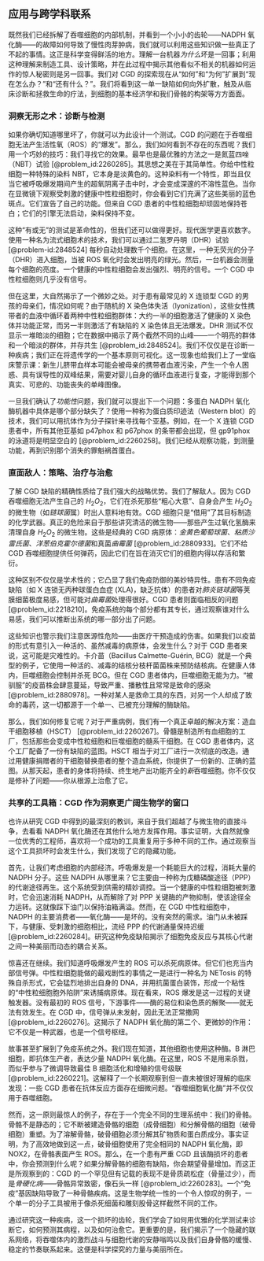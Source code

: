 ## 应用与跨学科联系

既然我们已经拆解了吞噬细胞的内部机制，并看到一个小小的齿轮——NADPH 氧化酶——的故障如何导致了慢性肉芽肿病，我们就可以利用这些知识做一些真正了不起的事情。这正是科学变得鲜活的地方。理解一台机器*为什么*坏是一回事；利用这种理解来制造工具、设计策略，并在此过程中揭示其他看似不相关的机器如何运作的惊人秘密则是另一回事。我们对 CGD 的探索现在从“如何”和“为何”扩展到“现在怎么办？”和“还有什么？”。我们将看到这一单一缺陷如何向外扩散，触及从临床诊断和拯救生命的疗法，到细胞的基本经济学和我们骨骼的构架等方方面面。

### 洞察无形之术：诊断与检测

如果你确切知道哪里坏了，你就可以为此设计一个测试。CGD 的问题在于吞噬细胞无法产生活性氧（ROS）的“爆发”。那么，我们如何看到不存在的东西呢？我们用一个巧妙的技巧：我们寻找它的效果。最早也是最优雅的方法之一是氮蓝四唑（NBT）试验 [@problem_id:2260285]。其思想之美在于其简单性。你给中性粒细胞一种特殊的染料 NBT，它本身是淡黄色的。这种染料有一个特性，即当且仅当它被呼吸爆发期间产生的超氧阴离子击中时，才会变成深邃的不溶性蓝色。当你在显微镜下观察受刺激的健康中性粒细胞时，你会看到它们充满了这些美丽的蓝色斑点。它们宣告了自己的功能。但来自 CGD 患者的中性粒细胞却顽固地保持苍白；它们的引擎无法启动，染料保持不变。

这种“有或无”的测试是革命性的，但我们还可以做得更好。现代医学更喜欢数字。使用一种名为流式细胞术的技术，我们可以通过二氢罗丹明（DHR）试验 [@problem-id:2848524] 每秒自动处理数千个细胞。在这里，一种无荧光的分子（DHR）进入细胞，当被 ROS 氧化时会发出明亮的绿光。然后，一台机器会测量每个细胞的亮度。一个健康的中性粒细胞会发出强烈、明亮的信号。一个 CGD 中性粒细胞则几乎没有信号。

但在这里，大自然揭示了一个微妙之处。对于患有最常见的 X 连锁型 CGD 的男孩的母亲们，情况如何呢？由于随机的 X 染色体失活（lyonization），这些女性携带者的血液中循环着两种中性粒细胞群体：大约一半的细胞激活了健康的 X 染色体并功能正常，而另一半则激活了有缺陷的 X 染色体且无法爆发。DHR 测试不仅显示一堆暗淡的细胞；它在数据中揭示了两个截然不同的山峰——一个明亮的群体和一个暗淡的群体，并存共生 [@problem_id:2848524]。我们不仅仅是在诊断一种疾病；我们正在将遗传学的一个基本原则可视化。这一现象也给我们上了一堂临床警示课：新生儿脐带血样本可能会被母亲的携带者血液污染，产生一个令人困惑、具有误导性的双峰结果，需要对婴儿自身的循环血液进行复查，才能得到那个真实、可悲的、功能丧失的单峰图像。

一旦我们确认了*功能性*问题，我们就可以提出下一个问题：多蛋白 NADPH 氧化酶机器中具体是哪个部分缺失了？使用一种称为蛋白质印迹法（Western blot）的技术，我们可以用抗体作为分子探针来寻找每个亚基。例如，在一个 X 连锁 CGD 患者中，所有其他亚基如 p47phox 和 p67phox 的条带都会出现，但 gp91phox 的泳道将是明显空白的 [@problem_id:2260258]。我们已经从观察功能，到测量功能，再到识别那个消失的罪魁祸首蛋白。

### 直面敌人：策略、治疗与治愈

了解 CGD 缺陷的精确性质给了我们强大的战略优势。我们了解敌人。因为 CGD 吞噬细胞无法产生自己的 $H_2O_2$，它们在杀死那些“粗心大意”、自身会产生 $H_2O_2$ 的微生物（如*链球菌*属）时出人意料地有效。CGD 细胞只是“借用”了其目标制造的化学武器。真正的危险来自于那些讲究清洁的微生物——那些产生过氧化氢酶来清理自身 $H_2O_2$ 的微生物。这些是经典的 CGD 病原体：*金黄色葡萄球菌*、*粘质沙雷氏菌*、*洋葱伯克霍尔德菌*和真菌*曲霉菌* [@problem_id:2880933]。它们不给 CGD 吞噬细胞提供任何弹药，因此它们在旨在消灭它们的细胞内得以存活和繁衍。

这种区别不仅仅是学术性的；它凸显了我们免疫防御的美妙特异性。患有不同免疫缺陷（如 X 连锁无丙种球蛋白血症 (XLA)，缺乏抗体）的患者对*肺炎链球菌*等荚膜细菌极度易感，但可能对*曲霉菌*处理得很好。CGD 患者则面临相反的问题 [@problem_id:2218210]。免疫系统的每个部分都有其专长，通过观察谁对什么易感，我们可以推断出系统的哪一部分出了问题。

这些知识也警示我们注意医源性危险——由医疗干预造成的伤害。如果我们以疫苗的形式有意引入一种活的、虽然减毒的病原体，会发生什么？对于 CGD 患者来说，这可能是灾难性的。卡介苗（Bacillus Calmette-Guérin, BCG）就是一个典型的例子，它使用一种活的、减毒的结核分枝杆菌菌株来预防结核病。在健康人体内，巨噬细胞会控制并杀死 BCG。但在 CGD 患者体内，巨噬细胞无能为力。“被驯服”的疫苗株会肆意蔓延，导致严重、播散性且常常是致命的感染 [@problem_id:2880978]。一种对某人是救命工具的东西，对另一个人却成了致命的毒药，这一切都源于一个单一、已被充分理解的酶缺陷。

那么，我们如何修复它呢？对于严重病例，我们有一个真正卓越的解决方案：造血干细胞移植（HSCT） [@problem_id:2260267]。骨髓是制造所有血细胞的工厂，包括那些会变成中性粒细胞和巨噬细胞的髓系干细胞。在 CGD 患者体内，这个工厂配备了一份有缺陷的蓝图。HSCT 相当于对工厂进行一次彻底的改造。通过用健康捐赠者的干细胞替换患者的整个造血系统，你提供了一份新的、正确的蓝图。从那天起，患者的身体将持续、终生地产出功能齐全的*新*吞噬细胞。你不仅仅是修补了问题——你从根源上治愈了它。

### 共享的工具箱：CGD 作为洞察更广阔生物学的窗口

也许从研究 CGD 中得到的最深刻的教训，来自于我们超越了与微生物的直接斗争，去看看 NADPH 氧化酶还在其他什么地方发挥作用。事实证明，大自然就像一位优秀的工程师，喜欢将一个成功的工具重复用于多种不同的工作。通过观察当这个工具损坏时会发生什么，我们发现了它的隐藏功能。

首先，让我们考虑细胞的内部经济。呼吸爆发是一个耗能巨大的过程，消耗大量的 NADPH 分子。这些 NADPH 从哪里来？它主要由一种称为戊糖磷酸途径（PPP）的代谢途径再生。这个系统受到供需的精妙调控。当一个健康的中性粒细胞被刺激时，它会迅速消耗 NADPH，从而解除了对 PPP 关键酶的产物抑制，使该途径全力运转。这就像踩下油门以保持油箱满溢。然而，在 CGD 中性粒细胞中，NADPH 的主要消费者——氧化酶——是坏的。没有突然的需求。油门从未被踩下，与健康、受刺激的细胞相比，流经 PPP 的代谢通量保持迟缓 [@problem_id:2260284]。研究这种免疫缺陷揭示了细胞免疫反应与其核心代谢之间一种美丽而动态的耦合关系。

惊喜还在继续。我们知道呼吸爆发产生的 ROS 可以杀死病原体。但它们也充当内部信号弹。中性粒细胞能做的最戏剧性的事情之一是进行一种名为 NETosis 的特殊自杀形式，它会猛烈地排出自身的 DNA，并用抗菌蛋白装饰，形成一个粘性的“中性粒细胞胞外陷阱”来诱捕病原体。现在看来，ROS 爆发是这一过程的关键触发器。没有最初的 ROS 信号，下游事件——酶的易位和染色质的解聚——就无法有效发生。在 CGD 中，信号弹从未发射，因此无法正常撒网 [@problem_id:2260276]。这揭示了 NADPH 氧化酶的第二个、更微妙的作用：它不仅是一种武器，也是一个信号枢纽。

故事甚至扩展到了免疫系统之外。我们现在知道，其他细胞也使用这种酶。B 淋巴细胞，即抗体生产者，表达少量 NADPH 氧化酶。在这里，ROS 不是用来杀戮，而似乎参与了微调导致最佳 B 细胞活化和增殖的信号级联 [@problem_id:2260221]。这解释了一个长期观察到但一直未被很好理解的临床发现：一些 CGD 患者在抗体反应方面存在细微问题。“吞噬细胞氧化酶”并不仅仅用于吞噬细胞。

然而，这一原则最惊人的例子，存在于一个完全不同的生理系统中：我们的骨骼。骨骼不是静态的；它不断被建造骨骼的细胞（成骨细胞）和分解骨骼的细胞（破骨细胞）重塑。为了溶解骨骼，破骨细胞必须分解其矿物质和蛋白质成分。事实证明，为了高效地做到这一点，破骨细胞使用了完全相同的 NADPH 氧化酶，即 NOX2，在骨骼表面产生 ROS。那么，在一个患有严重 CGD 且该酶损坏的患者中，你会预测到什么呢？如果分解骨骼的细胞有缺陷，你会期望骨量增加。而这正是所观察到的：CGD 的一个罕见但有记载的表现不是骨质疏松症（骨量过少），而是*骨硬化病*——骨骼异常致密，像石头一样 [@problem_id:2260283]。一个“免疫”基因缺陷导致了一种骨骼疾病。这是生物学统一性的一个令人惊叹的例子，一个单一的分子工具被用于像杀死细菌和雕刻股骨这样截然不同的工作。

通过研究这一种疾病，这一个损坏的齿轮，我们学会了如何用优雅的化学测试来诊断它，如何预测其病程，以及如何治愈它。更重要的是，我们揭示了一个隐藏的联系网络，将吞噬体内的激烈战斗与细胞代谢的安静嗡鸣以及我们自身骨骼的缓慢、稳定的节奏联系起来。这便是科学探究的力量与美丽所在。